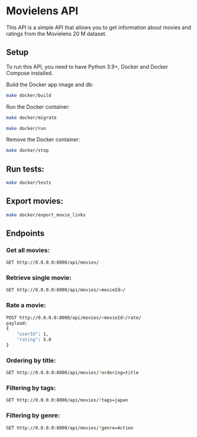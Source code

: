 # Movielens API

This API is a simple API that allows you to get information about movies and ratings from the Movielens 20 M dataset.

## Setup

To run this API, you need to have Python 3.9+, Docker and Docker Compose installed.

Build the Docker app image and db:

```bash
make docker/build
```

Run the Docker container:

```bash
make docker/migrate

make docker/run
```

Remove the Docker container:

```bash
make docker/stop
```

## Run tests:

```bash
make docker/tests
```

## Export movies:

 ```bash
 make docker/export_movie_links
 ```

## Endpoints

### Get all movies:

```bash
GET http://0.0.0.0:8000/api/movies/
```

### Retrieve single movie:

```bash
GET http://0.0.0.0:8000/api/movies/<movieId>/
```

### Rate a movie:

```bash
POST http://0.0.0.0:8000/api/movies/<movieId>/rate/
payload:
{
    "userId": 1,
    "rating": 5.0
}
```

### Ordering by title:

```bash
GET http://0.0.0.0:8000/api/movies/?ordering=title
```

### Filtering by tags:

```bash
GET http://0.0.0.0:8000/api/movies/?tags=japan
```

### Filtering by genre:

```bash
GET http://0.0.0.0:8000/api/movies/?genre=Action
```
